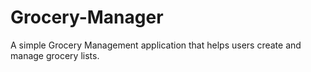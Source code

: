 # Grocery-Manager
A simple Grocery Management application that helps users create and manage grocery lists.
